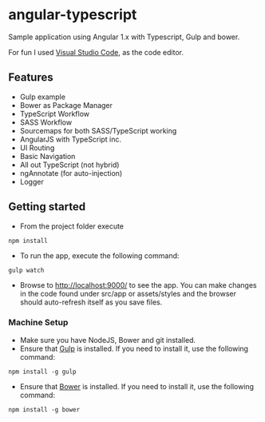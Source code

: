 # angular-typescript
Sample application using Angular 1.x with Typescript, Gulp and bower.

For fun I used [Visual Studio Code](https://code.visualstudio.com/), as the code editor.

## Features
 - Gulp example
 - Bower as Package Manager
 - TypeScript Workflow
 - SASS Workflow
 - Sourcemaps for both SASS/TypeScript working
 - AngularJS with TypeScript inc.
  - UI Routing
  - Basic Navigation
  - All out TypeScript (not hybrid)
  - ngAnnotate (for auto-injection)
  - Logger
 
 
## Getting started
- From the project folder execute
```
npm install
```
- To run the app, execute the following command:
```
gulp watch
```
- Browse to [http://localhost:9000/](http://localhost:9000/) to see the app. You can make changes in the code found under src/app or assets/styles and the browser should auto-refresh itself as you save files.

### Machine Setup
- Make sure you have NodeJS, Bower and git installed.
- Ensure that [Gulp](http://gulpjs.com/) is installed. If you need to install it, use the following command:
```
npm install -g gulp
```
- Ensure that [Bower](http://bower.io/) is installed. If you need to install it, use the following command:
```
npm install -g bower
```